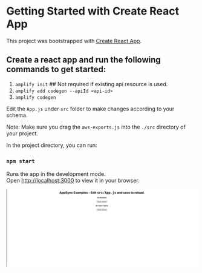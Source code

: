 # Getting Started with Create React App

This project was bootstrapped with [Create React App](https://github.com/facebook/create-react-app).

## Create a react app and run the following commands to get started:

1) `amplify init` ## Not required if existing api resource is used.
2) `amplify add codegen --apiId <api-id>`
3) `amplify codegen`

Edit the `App.js` under `src` folder to make changes according to your schema.

Note: Make sure you drag the `aws-exports.js` into the `./src` directory of your project.

In the project directory, you can run:

### `npm start`

Runs the app in the development mode.\
Open [http://localhost:3000](http://localhost:3000) to view it in your browser.

![APP UI](./README_Images/UI.jpg?raw=true "Title")